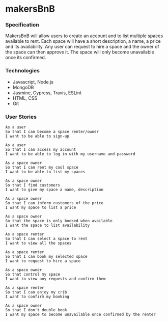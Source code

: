 # makersBnB

### Specification

MakersBnB will allow users to create an account and to list multiple spaces available to rent. Each space will have a short description, a name, a price and its availability. Any user can request to hire a space and the owner of the space can then approve it. The space will only become unavailable once its confirmed.

### Technologies

- Javascript, Node.js
- MongoDB
- Jasmine, Cypress, Travis, ESLint
- HTML, CSS
- Git

### User Stories

```
As a user
So that I can become a space renter/owner
I want to be able to sign-up
```
```
As a user
So that I can access my account
I want to be able to log in with my username and password
```
```
As a space owner
So that I can rent my cool space
I want to be able to list my spaces
```
```
As a space owner
So that I find customers
I want to give my space a name, description
```
```
As a space owner
So that I can inform customers of the price
I want my space to list a price
```
```
As a space owner
So that the space is only booked when available
I want the space to list availability
```
```
As a space renter
So that I can select a space to rent
I want to view all the spaces
```
```
As a space renter
So that I can book my selected space
I want to request to hire a space
```
```
As a space owner
So that control my space
I want to view any requests and confirm them
```
```
As a space renter
So that I can enjoy my crib
I want to confirm my booking
```
```
As a space owner
So that I don't double book
I want my space to become unavailable once confirmed by the renter
```










